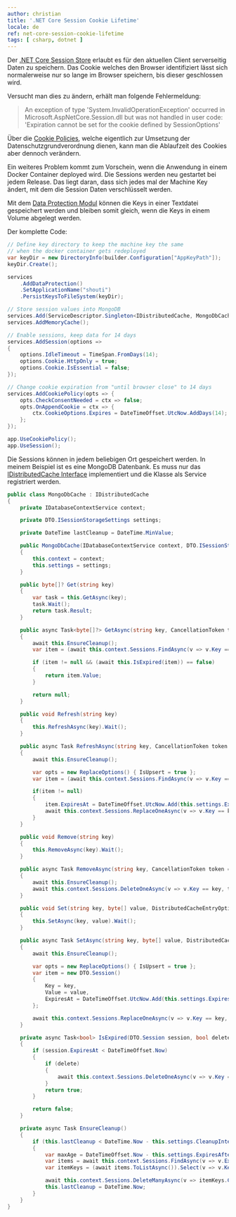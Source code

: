 ```yaml
---
author: christian
title: '.NET Core Session Cookie Lifetime'
locale: de
ref: net-core-session-cookie-lifetime
tags: [ csharp, dotnet ]
---
```


Der [.NET Core Session Store][sessions] erlaubt es für den aktuellen Client
serverseitig Daten zu speichern. Das Cookie welches den Browser identifiziert
lässt sich normalerweise nur so lange im Browser speichern, bis dieser geschlossen wird.

[sessions]: https://docs.microsoft.com/en-us/aspnet/core/fundamentals/app-state?view=aspnetcore-6.0
[cookiepolicy]: https://docs.microsoft.com/en-us/aspnet/core/security/gdpr?view=aspnetcore-6.0
[dataprotect]: https://docs.microsoft.com/en-us/aspnet/core/security/data-protection/configuration/overview?view=aspnetcore-6.0
[cache]: https://docs.microsoft.com/en-us/dotnet/api/microsoft.extensions.caching.distributed.idistributedcache?view=dotnet-plat-ext-6.0

Versucht man dies zu ändern, erhält man folgende Fehlermeldung:

> An exception of type 'System.InvalidOperationException' occurred in 
> Microsoft.AspNetCore.Session.dll but was not handled in user code: 
> 'Expiration cannot be set for the cookie defined by SessionOptions'

Über die [Cookie Policies][cookiepolicy], welche eigentlich zur Umsetzung der Datenschutzgrundverordnung
dienen, kann man die Ablaufzeit des Cookies aber dennoch verändern.

Ein weiteres Problem kommt zum Vorschein, wenn die Anwendung in einem Docker Container
deployed wird. Die Sessions werden neu gestartet bei jedem Release. Das liegt
daran, dass sich jedes mal der Machine Key ändert, mit dem die Session Daten verschlüsselt
werden.

Mit dem [Data Protection Modul][dataprotect] können die Keys in einer Textdatei gespeichert
werden und bleiben somit gleich, wenn die Keys in einem Volume abgelegt werden.

Der komplette Code:

```cs
// Define key directory to keep the machine key the same
// when the docker container gets redeployed
var keyDir = new DirectoryInfo(builder.Configuration["AppKeyPath"]);
keyDir.Create();

services
    .AddDataProtection()
    .SetApplicationName("shouti")
    .PersistKeysToFileSystem(keyDir);

// Store session values into MongoDB
services.Add(ServiceDescriptor.Singleton<IDistributedCache, MongoDbCache>());
services.AddMemoryCache();

// Enable sessions, keep data for 14 days
services.AddSession(options =>
{
    options.IdleTimeout = TimeSpan.FromDays(14);
    options.Cookie.HttpOnly = true;
    options.Cookie.IsEssential = false;
});

// Change cookie expiration from "until browser close" to 14 days
services.AddCookiePolicy(opts => {
    opts.CheckConsentNeeded = ctx => false;
    opts.OnAppendCookie = ctx => {
        ctx.CookieOptions.Expires = DateTimeOffset.UtcNow.AddDays(14);
    };
});

app.UseCookiePolicy();
app.UseSession();
```

Die Sessions können in jedem beliebigen Ort gespeichert werden. In meinem Beispiel ist
es eine MongoDB Datenbank. Es muss nur das [IDistributedCache Interface][cache] implementiert
und die Klasse als Service registriert werden.

```cs
public class MongoDbCache : IDistributedCache
{
    private IDatabaseContextService context;

    private DTO.ISessionStorageSettings settings;

    private DateTime lastCleanup = DateTime.MinValue;

    public MongoDbCache(IDatabaseContextService context, DTO.ISessionStorageSettings settings)
    {
        this.context = context;
        this.settings = settings;
    }

    public byte[]? Get(string key)
    {
        var task = this.GetAsync(key);
        task.Wait();
        return task.Result;
    }

    public async Task<byte[]?> GetAsync(string key, CancellationToken token = default)
    {
        await this.EnsureCleanup();
        var item = (await this.context.Sessions.FindAsync(v => v.Key == key, null, token)).SingleOrDefault();

        if (item != null && (await this.IsExpired(item)) == false)
        {
            return item.Value;
        }

        return null;
    }

    public void Refresh(string key)
    {
        this.RefreshAsync(key).Wait();
    }

    public async Task RefreshAsync(string key, CancellationToken token = default)
    {
        await this.EnsureCleanup();

        var opts = new ReplaceOptions() { IsUpsert = true };
        var item = (await this.context.Sessions.FindAsync(v => v.Key == key, null, token)).SingleOrDefault();

        if(item != null)
        {
            item.ExpiresAt = DateTimeOffset.UtcNow.Add(this.settings.ExpiresAfter);
            await this.context.Sessions.ReplaceOneAsync(v => v.Key == key, item, opts, token);
        }
    }

    public void Remove(string key)
    {
        this.RemoveAsync(key).Wait();
    }

    public async Task RemoveAsync(string key, CancellationToken token = default)
    {
        await this.EnsureCleanup();
        await this.context.Sessions.DeleteOneAsync(v => v.Key == key, token);
    }

    public void Set(string key, byte[] value, DistributedCacheEntryOptions options)
    {
        this.SetAsync(key, value).Wait();
    }

    public async Task SetAsync(string key, byte[] value, DistributedCacheEntryOptions options, CancellationToken token = default)
    {
        await this.EnsureCleanup();

        var opts = new ReplaceOptions() { IsUpsert = true };
        var item = new DTO.Session()
        {
            Key = key,
            Value = value,
            ExpiresAt = DateTimeOffset.UtcNow.Add(this.settings.ExpiresAfter),
        };

        await this.context.Sessions.ReplaceOneAsync(v => v.Key == key, item, opts, token);
    }

    private async Task<bool> IsExpired(DTO.Session session, bool delete = true)
    {
        if (session.ExpiresAt < DateTimeOffset.Now)
        {
            if (delete)
            {
                await this.context.Sessions.DeleteOneAsync(v => v.Key == session.Key);
            }
            return true;
        }

        return false;
    }

    private async Task EnsureCleanup()
    {
        if (this.lastCleanup < DateTime.Now - this.settings.CleanupInterval)
        {
            var maxAge = DateTimeOffset.Now - this.settings.ExpiresAfter;
            var items = await this.context.Sessions.FindAsync(v => v.ExpiresAt < maxAge);
            var itemKeys = (await items.ToListAsync()).Select(v => v.Key).ToArray();

            await this.context.Sessions.DeleteManyAsync(v => itemKeys.Contains(v.Key));
            this.lastCleanup = DateTime.Now;
        }
    }
}
```
